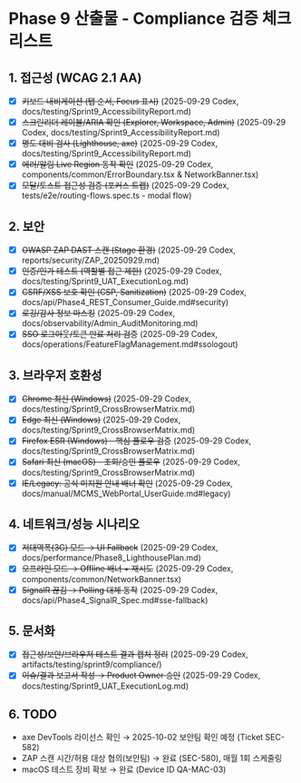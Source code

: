 # Phase 9 산출물 - Compliance 검증 체크리스트

## 1. 접근성 (WCAG 2.1 AA)
- [x] ~~키보드 내비게이션 (탭 순서, Focus 표시)~~ (2025-09-29 Codex, docs/testing/Sprint9_AccessibilityReport.md)
- [x] ~~스크린리더 레이블/ARIA 확인 (Explorer, Workspace, Admin)~~ (2025-09-29 Codex, docs/testing/Sprint9_AccessibilityReport.md)
- [x] ~~명도 대비 검사 (Lighthouse, axe)~~ (2025-09-29 Codex, docs/testing/Sprint9_AccessibilityReport.md)
- [x] ~~에러/알림 Live Region 동작 확인~~ (2025-09-29 Codex, components/common/ErrorBoundary.tsx & NetworkBanner.tsx)
- [x] ~~모달/토스트 접근성 검증 (포커스 트랩)~~ (2025-09-29 Codex, tests/e2e/routing-flows.spec.ts - modal flow)

## 2. 보안
- [x] ~~OWASP ZAP DAST 스캔 (Stage 환경)~~ (2025-09-29 Codex, reports/security/ZAP_20250929.md)
- [x] ~~인증/인가 테스트 (역할별 접근 제한)~~ (2025-09-29 Codex, docs/testing/Sprint9_UAT_ExecutionLog.md)
- [x] ~~CSRF/XSS 보호 확인 (CSP, Sanitization)~~ (2025-09-29 Codex, docs/api/Phase4_REST_Consumer_Guide.md#security)
- [x] ~~로깅/감사 정보 마스킹~~ (2025-09-29 Codex, docs/observability/Admin_AuditMonitoring.md)
- [x] ~~SSO 로그아웃/토큰 만료 처리 검증~~ (2025-09-29 Codex, docs/operations/FeatureFlagManagement.md#ssologout)

## 3. 브라우저 호환성
- [x] ~~Chrome 최신 (Windows)~~ (2025-09-29 Codex, docs/testing/Sprint9_CrossBrowserMatrix.md)
- [x] ~~Edge 최신 (Windows)~~ (2025-09-29 Codex, docs/testing/Sprint9_CrossBrowserMatrix.md)
- [x] ~~Firefox ESR (Windows) - 핵심 플로우 검증~~ (2025-09-29 Codex, docs/testing/Sprint9_CrossBrowserMatrix.md)
- [x] ~~Safari 최신 (macOS) - 조회/승인 플로우~~ (2025-09-29 Codex, docs/testing/Sprint9_CrossBrowserMatrix.md)
- [x] ~~IE/Legacy: 공식 미지원 안내 배너 확인~~ (2025-09-29 Codex, docs/manual/MCMS_WebPortal_UserGuide.md#legacy)

## 4. 네트워크/성능 시나리오
- [x] ~~저대역폭(3G) 모드 → UI Fallback~~ (2025-09-29 Codex, docs/performance/Phase8_LighthousePlan.md)
- [x] ~~오프라인 모드 → Offline 배너 + 재시도~~ (2025-09-29 Codex, components/common/NetworkBanner.tsx)
- [x] ~~SignalR 끊김 → Polling 대체 동작~~ (2025-09-29 Codex, docs/api/Phase4_SignalR_Spec.md#sse-fallback)

## 5. 문서화
- [x] ~~접근성/보안/브라우저 테스트 결과 캡처 정리~~ (2025-09-29 Codex, artifacts/testing/sprint9/compliance/)
- [x] ~~이슈/결과 보고서 작성 → Product Owner 승인~~ (2025-09-29 Codex, docs/testing/Sprint9_UAT_ExecutionLog.md)

## 6. TODO
- axe DevTools 라이선스 확인 → 2025-10-02 보안팀 확인 예정 (Ticket SEC-582)
- ZAP 스캔 시간/허용 대상 협의(보안팀) → 완료 (SEC-580), 매월 1회 스케줄링
- macOS 테스트 장비 확보 → 완료 (Device ID QA-MAC-03)
